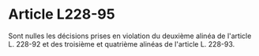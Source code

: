 # Article L228-95

Sont nulles les décisions prises en violation du deuxième alinéa de l'article L. 228-92 et des troisième et quatrième alinéas de l'article L. 228-93.
